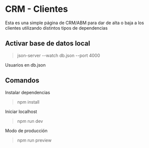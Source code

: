 # CRM - Clientes
<p>Esta es una simple página de CRM/ABM para dar de alta o baja a los clientes utilizando distintos tipos de dependencias</p>

## Activar base de datos local
<blockquote>json-server --watch db.json --port 4000</blockquote>
<p>Usuarios en db.json</p>

## Comandos
<p>Instalar dependencias</p>
<blockquote>npm install</blockquote>
<p>Iniciar localhost</p>
<blockquote>npm run dev</blockquote>
<p>Modo de producción</p>
<blockquote>npm run preview</blockquote>